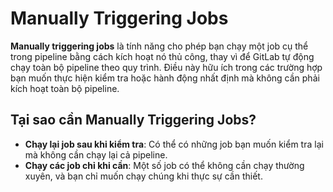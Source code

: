 # Manually Triggering Jobs

**Manually triggering jobs** là tính năng cho phép bạn chạy một job cụ thể trong pipeline bằng cách kích hoạt nó thủ công, thay vì để GitLab tự động chạy toàn bộ pipeline theo quy trình. Điều này hữu ích trong các trường hợp bạn muốn thực hiện kiểm tra hoặc hành động nhất định mà không cần phải kích hoạt toàn bộ pipeline.

## Tại sao cần Manually Triggering Jobs?

- **Chạy lại job sau khi kiểm tra**: Có thể có những job bạn muốn kiểm tra lại mà không cần chạy lại cả pipeline.
- **Chạy các job chỉ khi cần**: Một số job có thể không cần chạy thường xuyên, và bạn chỉ muốn chạy chúng khi thực sự cần thiết.

